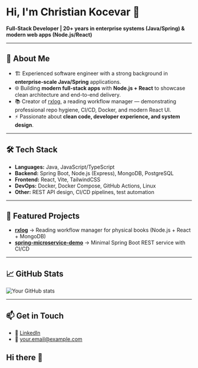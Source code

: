 # Hi, I'm Christian Kocevar 👋

**Full-Stack Developer | 20+ years in enterprise systems (Java/Spring) & modern web apps (Node.js/React)**

---

## 🚀 About Me
- 🏗️ Experienced software engineer with a strong background in **enterprise-scale Java/Spring** applications.  
- 🌐 Building **modern full-stack apps** with **Node.js + React** to showcase clean architecture and end-to-end delivery.  
- 📚 Creator of [rxlog](https://github.com/name-dev/rxlog), a reading workflow manager — demonstrating professional repo hygiene, CI/CD, Docker, and modern React UI.  
- ⚡ Passionate about **clean code, developer experience, and system design**.  

---

## 🛠 Tech Stack
- **Languages:** Java, JavaScript/TypeScript  
- **Backend:** Spring Boot, Node.js (Express), MongoDB, PostgreSQL  
- **Frontend:** React, Vite, TailwindCSS  
- **DevOps:** Docker, Docker Compose, GitHub Actions, Linux  
- **Other:** REST API design, CI/CD pipelines, test automation  

---

## 📌 Featured Projects
- [**rxlog**](https://github.com/name-dev/rxlog) → Reading workflow manager for physical books (Node.js + React + MongoDB)  
- [**spring-microservice-demo**](https://github.com/name-dev/spring-microservice-demo) → Minimal Spring Boot REST service with CI/CD  

---

## 📈 GitHub Stats
![Your GitHub stats](https://github-readme-stats.vercel.app/api?username=name-dev&show_icons=true&theme=default)

---

## 📫 Get in Touch
- 💼 [LinkedIn](https://www.linkedin.com/in/your-link/)  
- 📧 your.email@example.com  
## Hi there 👋

<!--
**ckocevar-dev/ckocevar-dev** is a ✨ _special_ ✨ repository because its `README.md` (this file) appears on your GitHub profile.

Here are some ideas to get you started:

- 🔭 I’m currently working on ...
- 🌱 I’m currently learning ...
- 👯 I’m looking to collaborate on ...
- 🤔 I’m looking for help with ...
- 💬 Ask me about ...
- 📫 How to reach me: ...
- 😄 Pronouns: ...
- ⚡ Fun fact: ...
-->

